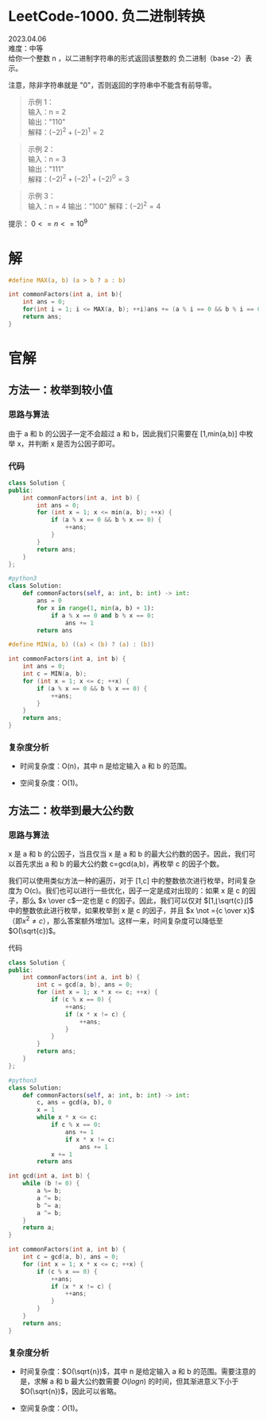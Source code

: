# LeetCode-1000. 负二进制转换  
2023.04.06  
难度：中等    
给你一个整数 n ，以二进制字符串的形式返回该整数的 负二进制（base -2）表示。

注意，除非字符串就是 "0"，否则返回的字符串中不能含有前导零。

>示例 1：  
输入：n = 2  
输出："110"  
解释：$(-2)^2 + (-2)^1 = 2$

>示例 2：  
输入：n = 3  
输出："111"  
解释：$(-2)^2 + (-2)^1 + (-2)^0 = 3$

>示例 3：  
输入：n = 4
输出："100"
解释：$(-2)^2 = 4$

提示：
$0 <= n <= 10^9$

# 解
```c
#define MAX(a, b) (a > b ? a : b)

int commonFactors(int a, int b){
    int ans = 0;
    for(int i = 1; i <= MAX(a, b); ++i)ans += (a % i == 0 && b % i == 0) ? 1 : 0;
    return ans;
}
```

# 官解

## 方法一：枚举到较小值

### **思路与算法**

由于 a 和 b 的公因子一定不会超过 a 和 b，因此我们只需要在 [1,min(a,b)] 中枚举 x，并判断 x 是否为公因子即可。

### **代码**

```C++
class Solution {
public:
    int commonFactors(int a, int b) {
        int ans = 0;
        for (int x = 1; x <= min(a, b); ++x) {
            if (a % x == 0 && b % x == 0) {
                ++ans;
            }
        }
        return ans;
    }
};
```

```python
#python3
class Solution:
    def commonFactors(self, a: int, b: int) -> int:
        ans = 0
        for x in range(1, min(a, b) + 1):
            if a % x == 0 and b % x == 0:
                ans += 1
        return ans
```

```c
#define MIN(a, b) ((a) < (b) ? (a) : (b))

int commonFactors(int a, int b) {
    int ans = 0;
    int c = MIN(a, b);
    for (int x = 1; x <= c; ++x) {
        if (a % x == 0 && b % x == 0) {
            ++ans;
        }
    }
    return ans;
}
```

### **复杂度分析**

- 时间复杂度：O(n)，其中 n 是给定输入 a 和 b 的范围。

- 空间复杂度：O(1)。

## 方法二：枚举到最大公约数

### **思路与算法**

x 是 a 和 b 的公因子，当且仅当 x 是 a 和 b 的最大公约数的因子。因此，我们可以首先求出 a 和 b 的最大公约数 c=gcd(a,b)，再枚举 c 的因子个数。

我们可以使用类似方法一种的遍历，对于 [1,c] 中的整数依次进行枚举，时间复杂度为 O(c)。我们也可以进行一些优化，因子一定是成对出现的：如果 x 是 c 的因子，那么 $x \over c$一定也是 c 的因子。因此，我们可以仅对 $[1,⌊\sqrt{c}⌋]$ 中的整数依此进行枚举，如果枚举到 x 是 c 的因子，并且 $x \not ={c \over x}$（即$x^2 \not ={c}$），那么答案额外增加1。这样一来，时间复杂度可以降低至 $O(\sqrt{c})$。

代码

```C++
class Solution {
public:
    int commonFactors(int a, int b) {
        int c = gcd(a, b), ans = 0;
        for (int x = 1; x * x <= c; ++x) {
            if (c % x == 0) {
                ++ans;
                if (x * x != c) {
                    ++ans;
                }
            }
        }
        return ans;
    }
};
```
```python
#python3
class Solution:
    def commonFactors(self, a: int, b: int) -> int:
        c, ans = gcd(a, b), 0
        x = 1
        while x * x <= c:
            if c % x == 0:
                ans += 1
                if x * x != c:
                    ans += 1
            x += 1
        return ans
```

```c
int gcd(int a, int b) {
    while (b != 0) {
        a %= b;
        a ^= b;
        b ^= a;
        a ^= b;
    }
    return a;
}

int commonFactors(int a, int b) {
    int c = gcd(a, b), ans = 0;
    for (int x = 1; x * x <= c; ++x) {
        if (c % x == 0) {
            ++ans;
            if (x * x != c) {
                ++ans;
            }
        }
    }
    return ans;
}
```

### **复杂度分析**

- 时间复杂度：$O(\sqrt{n})$，其中 n 是给定输入 a 和 b 的范围。需要注意的是，求解 a 和 b 最大公约数需要 $O(logn)$ 的时间，但其渐进意义下小于 $O(\sqrt{n})$，因此可以省略。

- 空间复杂度：$O(1)$。
